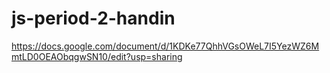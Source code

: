 # js-period-2-handin

https://docs.google.com/document/d/1KDKe77QhhVGsOWeL7I5YezWZ6MmtLD0OEAObqgwSN10/edit?usp=sharing
